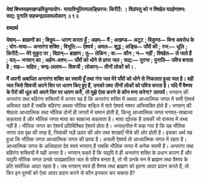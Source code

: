 **येषां बिभश्र्यहमखण्डविकुण्ठयोग-** **मायाविभूतिरमलाङ्घ्रिरज: किरीटै: ।** **विप्रांस्तु को न विषहेत यदर्हणाश्भ:** **सद्य: पुनाति सहचन्द्रललामलोकान् ॥ ९॥** 

**शब्दार्थ** 

**येषाम्—** **ब्राह्मणों का** **; बिभॢम—** **धारण करता हूँ** **; अहम्—** **मैं** **; अखण्ड—** **अटूट** **; विकुण्ठ—** **बिना अवरोध के** **; योग-माया—** **अन्तरंगा शक्ति** **; विभूति:—** **ऐश्वर्य** **; अमल—** **शुद्ध** **; अङ्घ्रि—** **पाँवों की** **; रज:—** **धूलि** **; किरीटै:—** **मेरे मुकुट पर** **; विप्रान्—** **ब्राह्मण** **; तु—** **लेकिन** **; क:—** **कौन** **; न—** **नहीं** **; विषहेत—** **ले जाते हैं** **; यत्—** **भगवान् का** **; अर्हण-अश्भ:—** **पाँवों को धोने से प्राप्त** **जल** **; सद्य:—** **तुरन्त** **; पुनाति—** **पवित्र बनाता है** **; सह—** **सहित** **; चन्द्र-ललाम—** **शिवजी** **; लोकान्—** **तीनों लोकों को।** **.** 

**मैं अपनी अबाधित अन्तरंगा शक्ति का स्वामी हूँ तथा गंगा जल मेरे पाँवों को धोने से** **निकलता हुआ जल है। वही जल जिसे शिवजी अपने सिर पर धारण किए हुए हैं, उनको तथा** **तीनों लोकों को पवित्र करता है। यदि मैं वैष्णव के पैरों की धूल को अपने सिर पर धारण करुँ,** **तो मुझे ऐसा करने से कौन मना करेगा?** **तात्पर्य :** भगवान् की अन्तरंगा तथा बहिरंगा शक्तियों में अन्तर यह है कि अन्तरंगा शक्ति में अथवा आध्यात्मिक जगत में सभी ऐश्वर्य अविचल रहते हैं जबकि बहिरंगा अथवा भौतिक शकि्त में सारे ऐश्वर्य नश्वर अभिव्यक्ति होते हैं। भगवान् की श्रेष्ठता आध्यात्मिक तथा भौतिक दोनों ही जगतों में समान होती है, किन्तु आध्यात्मिक जगत भगवत्-साम्राज्य कहलाता है और भौतिक जगत माया का साम्राज्य कहलाता है। माया द्योतक है उसकी जो वास्तव में तथ्य नहीं है। भौतिक जगत का ऐश्वर्य प्रतिबिश्बित ऐश्वर्य होता है। *भगवद्गीता* में कहा गया है कि यह भौतिक जगत उस वृक्ष की तरह है, जिसकी जड़ें ऊपर की ओर तथा शाखाएँ नीचे की ओर होती हैं। इसका अर्थ यह हुआ कि भौतिक जगत आध्यात्मिक जगत की छाया है। असली ऐश्वर्य तो आध्यात्मिक जगत में रहता है। आध्यात्मिक जगत के अधिष्ठाता देव स्वयं भगवान् हैं जबकि भौतिक जगत में अनेक स्वामी हैं। अन्तरंगा तथा बहिरंगा शक्तियों में यही अन्तर है। भगवान् कहते हैं कि यद्यपि वे ही अन्तरंगा शक्ति के प्रधान कारण हैं और यद्यपि भौतिक जगत उनके पादप्रक्षालित जल से पवित्र बनता है, तो भी उनके मन में ब्राह्मण तथा वैष्णव के प्रति सर्वाधिक आदर रहता है। जब भगवान् स्वयं ही वैष्णव तथा ब्राह्मण को इतना आदर प्रदान करते हैं, तो फिर इन पुरुषों को ऐसा आदर प्रदान करने से कौन इनकार कर सकता है?  